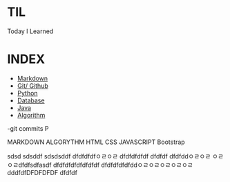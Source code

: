 # TIL

Today I Learned

# INDEX
- [Markdown](https://github.com/HOONY-LEE/TIL/blob/master/Markdown/Markdown.md)
- [Git/ Github](https://github.com/HOONY-LEE/TIL/blob/master/Git/Git.md)
- [Python](https://github.com/HOONY-LEE/TIL/blob/master/Python)
- [Database](https://github.com/HOONY-LEE/TIL/blob/master/Database)
- [Java](https://github.com/HOONY-LEE/TIL/blob/master/Java)
- [Algorithm](https://github.com/HOONY-LEE/TIL/blob/master/Algorithm)

-git commits
P

MARKDOWN
ALGORYTHM
HTML
CSS
JAVASCRIPT
Bootstrap

sdsd
sdsddf
sdsdsddf
dfdfdfdfㅇㄹㅇㄹ
dfdfdfdfdf
dfdfdf
dfdfddㅇㄹㅇㄹ
ㅇㄹㅇㄹdfdfsdfasdf
dfdfdfdfdfdfdfdf
dfdfdfdfdfddㅇㄹㅇㄹㅇㄹㅇㄹㅇㄹ
dddfdfDFDFDFDF
dfdfdf
